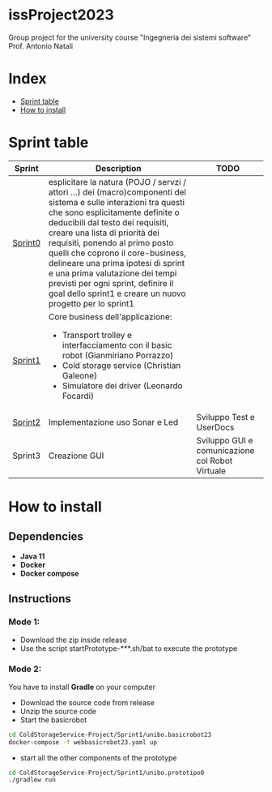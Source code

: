 # issProject2023
Group project for the university course "Ingegneria dei sistemi software" Prof. Antonio Natali

# Index
- [Sprint table](#sprint-table)
- [How to install](#how-to-install)

# Sprint table

| Sprint                                                                                                                                                  | Description                                                                                                                                                                                                                                                                                                                                                                                                                                                                 | TODO                                                                                             |
|---------------------------------------------------------------------------------------------------------------------------------------------------------|-----------------------------------------------------------------------------------------------------------------------------------------------------------------------------------------------------------------------------------------------------------------------------------------------------------------------------------------------------------------------------------------------------------------------------------------------------------------------------|--------------------------------------------------------------------------------------------------|
| [Sprint0](https://htmlpreview.github.io/?https://github.com/LEOB3TA/ColdStorageService-Project/blob/main/Sprint0Reviewed/userDocs/sprint0Reviewed.html) | esplicitare la natura (POJO / servzi / attori …) dei (macro)componenti del sistema e sulle interazioni tra questi che sono esplicitamente definite o deducibili dal testo dei requisiti, creare una lista di priorità dei requisiti, ponendo al primo posto quelli che coprono il core-business, delineare una prima ipotesi di sprint e una prima valutazione dei tempi previsti per ogni sprint, definire il goal dello sprint1 e creare un nuovo progetto per lo sprint1 |                                                                                                  |
| [Sprint1](https://htmlpreview.github.io/?https://github.com/LEOB3TA/ColdStorageService-Project/blob/main/Sprint1/userDocs/sprint1.html)                 | Core business dell'applicazione: <ul> <li>Transport trolley e interfacciamento con il basic robot (Gianmiriano Porrazzo)</li><li>Cold storage service (Christian Galeone)</li><li>Simulatore dei driver (Leonardo Focardi)</li></ul>                                                                                                                                                                                                                                        |  |
| [Sprint2](https://htmlpreview.github.io/?https://github.com/LEOB3TA/ColdStorageService-Project/blob/main/Sprint2/userDocs/sprint2.html)                 | Implementazione uso  Sonar e Led       | Sviluppo Test e UserDocs|
| Sprint3                                                                                                                                                 | Creazione GUI                          | Sviluppo GUI e comunicazione col Robot Virtuale|

# How to install

## Dependencies
- **Java 11**
- **Docker**
- **Docker compose**

## Instructions
### Mode 1:
- Download the zip inside release
- Use the script startPrototype-***.sh/bat to execute the prototype
### Mode 2:
You have to install **Gradle** on your computer

- Download the source code from release
- Unzip the source code
- Start the basicrobot
```bash
cd ColdStorageService-Project/Sprint1/unibo.basicrobot23
docker-compose -f webbasicrobot23.yaml up
```
- start all the other components of the prototype
```bash
cd ColdStorageService-Project/Sprint1/unibo.prototipo0
./gradlew run
```

